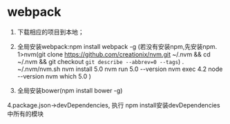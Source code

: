 # webpack

1. 下载相应的项目到本地；

2. 全局安装webpack:npm install webpack -g
    (若没有安装npm,先安装npm.
    1>nvm(git clone https://github.com/creationix/nvm.git ~/.nvm && cd ~/.nvm && git checkout `git describe --abbrev=0 --tags`)
    . ~/.nvm/nvm.sh
    nvm install 5.0
    nvm run 5.0 --version
    nvm exec 4.2 node --version
    nvm which 5.0
    )

3.  全局安装bower(npm install bower -g)


4.package.json->devDependencies,
    执行 npm install安装devDependencies中所有的模块

